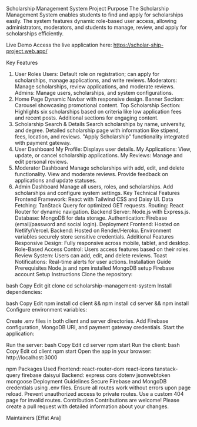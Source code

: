 
Scholarship Management System
Project Purpose
The Scholarship Management System enables students to find and apply for scholarships easily. The system features dynamic role-based user access, allowing administrators, moderators, and students to manage, review, and apply for scholarships efficiently.

Live Demo
Access the live application here: https://scholar-ship-project.web.app/

Key Features
1. User Roles
Users: Default role on registration; can apply for scholarships, manage applications, and write reviews.
Moderators: Manage scholarships, review applications, and moderate reviews.
Admins: Manage users, scholarships, and system configurations.
2. Home Page
Dynamic Navbar with responsive design.
Banner Section: Carousel showcasing promotional content.
Top Scholarship Section: Highlights six scholarships based on criteria like low application fees and recent posts.
Additional sections for engaging content.
3. Scholarship Search & Details
Search scholarships by name, university, and degree.
Detailed scholarship page with information like stipend, fees, location, and reviews.
"Apply Scholarship" functionality integrated with payment gateway.
4. User Dashboard
My Profile: Displays user details.
My Applications: View, update, or cancel scholarship applications.
My Reviews: Manage and edit personal reviews.
5. Moderator Dashboard
Manage scholarships with add, edit, and delete functionality.
View and moderate reviews.
Provide feedback on applications and update statuses.
6. Admin Dashboard
Manage all users, roles, and scholarships.
Add scholarships and configure system settings.
Key Technical Features
Frontend
Framework: React with Tailwind CSS and Daisy UI.
Data Fetching: TanStack Query for optimized GET requests.
Routing: React Router for dynamic navigation.
Backend
Server: Node.js with Express.js.
Database: MongoDB for data storage.
Authentication: Firebase (email/password and social login).
Deployment
Frontend: Hosted on Netlify/Vercel.
Backend: Hosted on Render/Heroku.
Environment variables securely store sensitive credentials.
Additional Features
Responsive Design: Fully responsive across mobile, tablet, and desktop.
Role-Based Access Control: Users access features based on their roles.
Review System: Users can add, edit, and delete reviews.
Toast Notifications: Real-time alerts for user actions.
Installation Guide
Prerequisites
Node.js and npm installed
MongoDB setup
Firebase account
Setup Instructions
Clone the repository:

bash
Copy
Edit
git clone 
cd scholarship-management-system
Install dependencies:

bash
Copy
Edit
npm install
cd client && npm install
cd server && npm install
Configure environment variables:

Create .env files in both client and server directories.
Add Firebase configuration, MongoDB URI, and payment gateway credentials.
Start the application:

Run the server:
bash
Copy
Edit
cd server
npm start
Run the client:
bash
Copy
Edit
cd client
npm start
Open the app in your browser:
http://localhost:3000

npm Packages Used
Frontend:
react-router-dom
react-icons
tanstack-query
firebase
daisyui
Backend:
express
cors
dotenv
jsonwebtoken
mongoose
Deployment Guidelines
Secure Firebase and MongoDB credentials using .env files.
Ensure all routes work without errors upon page reload.
Prevent unauthorized access to private routes.
Use a custom 404 page for invalid routes.
Contribution
Contributions are welcome! Please create a pull request with detailed information about your changes.

Maintainers
[Effat Ara]
